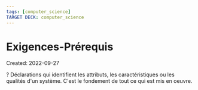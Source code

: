 ```yaml
---
tags: [computer_science] 
TARGET DECK: computer_science
---
```

# Exigences-Prérequis
Created: 2022-09-27

?
Déclarations qui identifient les attributs, les caractéristiques ou les qualités d'un système.
C'est le fondement de tout ce qui est mis en oeuvre.
<!--SR:!2022-10-30,19,230-->